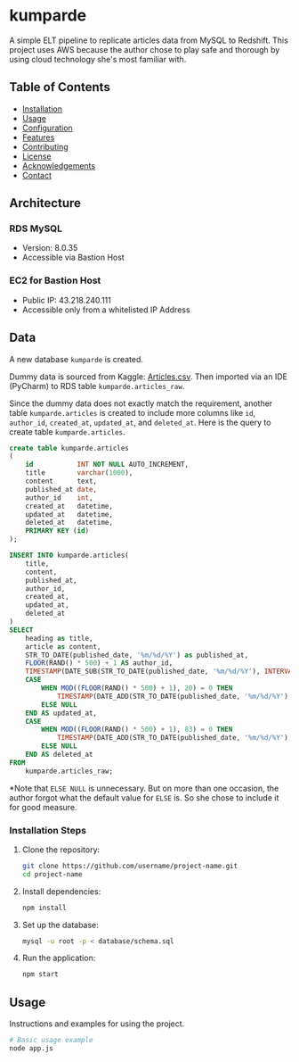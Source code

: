 # kumparde

A simple ELT pipeline to replicate articles data from MySQL to Redshift.
This project uses AWS because the author chose to play safe and thorough by using cloud technology she's most familiar with.

## Table of Contents

- [Installation](#installation)
- [Usage](#usage)
- [Configuration](#configuration)
- [Features](#features)
- [Contributing](#contributing)
- [License](#license)
- [Acknowledgements](#acknowledgements)
- [Contact](#contact)

## Architecture

### RDS MySQL 
- Version: 8.0.35
- Accessible via Bastion Host

### EC2 for Bastion Host
- Public IP: 43.218.240.111
- Accessible only from a whitelisted IP Address


## Data

A new database `kumparde` is created.

Dummy data is sourced from Kaggle: [Articles.csv](https://www.kaggle.com/datasets/asad1m9a9h6mood/news-articles?resource=download).
Then imported via an IDE (PyCharm) to RDS table `kumparde.articles_raw`.

Since the dummy data does not exactly match the requirement, another table `kumparde.articles` is created to include more columns like `id`, `author_id`, `created_at`, `updated_at`, and `deleted_at`. 
Here is the query to create table `kumparde.articles`.
```sql
create table kumparde.articles
(
    id           INT NOT NULL AUTO_INCREMENT,
    title        varchar(1000),
    content      text,
    published_at date,
    author_id    int,
    created_at   datetime,
    updated_at   datetime,
    deleted_at   datetime,
    PRIMARY KEY (id)
);

INSERT INTO kumparde.articles(
    title,
    content,
    published_at,
    author_id,
    created_at,
    updated_at,
    deleted_at
)
SELECT
    heading as title,
    article as content,
    STR_TO_DATE(published_date, '%m/%d/%Y') as published_at,
    FLOOR(RAND() * 500) + 1 AS author_id,
    TIMESTAMP(DATE_SUB(STR_TO_DATE(published_date, '%m/%d/%Y'), INTERVAL 1 DAY), SEC_TO_TIME(FLOOR(RAND() * 86400))) AS created_at,
    CASE
        WHEN MOD((FLOOR(RAND() * 500) + 1), 20) = 0 THEN
            TIMESTAMP(DATE_ADD(STR_TO_DATE(published_date, '%m/%d/%Y'), INTERVAL 1 DAY), SEC_TO_TIME(FLOOR(RAND() * 86400)))
        ELSE NULL
    END AS updated_at,
    CASE
        WHEN MOD((FLOOR(RAND() * 500) + 1), 83) = 0 THEN
            TIMESTAMP(DATE_ADD(STR_TO_DATE(published_date, '%m/%d/%Y'), INTERVAL 1 DAY), SEC_TO_TIME(FLOOR(RAND() * 86400)))
        ELSE NULL
    END AS deleted_at
FROM
    kumparde.articles_raw;
```
*Note that `ELSE NULL` is unnecessary. But on more than one occasion, the author forgot what the default value for `ELSE` is. So she chose to include it for good measure.

### Installation Steps

1. Clone the repository:
    ```bash
    git clone https://github.com/username/project-name.git
    cd project-name
    ```
2. Install dependencies:
    ```bash
    npm install
    ```
3. Set up the database:
    ```bash
    mysql -u root -p < database/schema.sql
    ```
4. Run the application:
    ```bash
    npm start
    ```

## Usage

Instructions and examples for using the project.

```bash
# Basic usage example
node app.js
